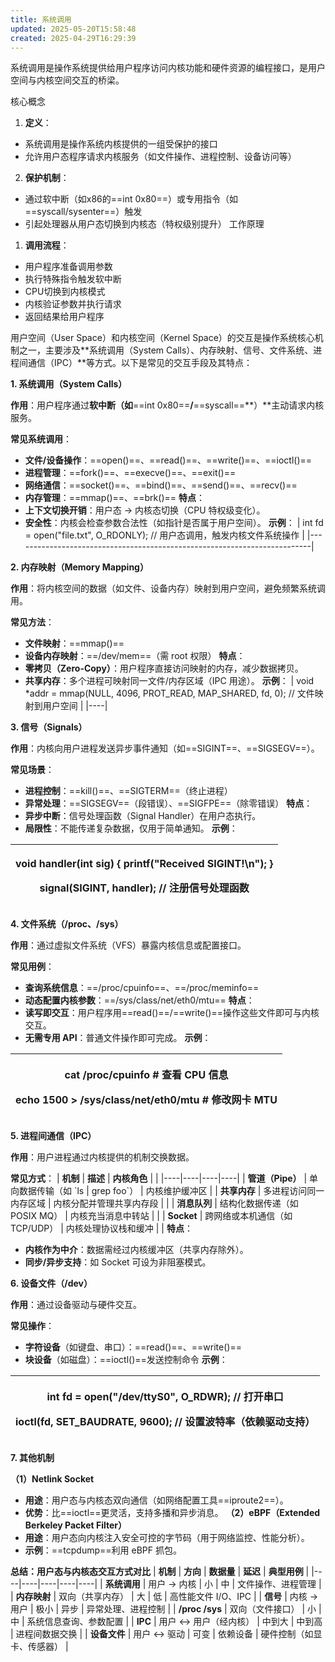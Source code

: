 ```yaml
---
title: 系统调用
updated: 2025-05-20T15:58:48
created: 2025-04-29T16:29:39
---
```


系统调用是操作系统提供给用户程序访问内核功能和硬件资源的编程接口，是用户空间与内核空间交互的桥梁。

核心概念
1.  **定义**：
- 系统调用是操作系统内核提供的一组受保护的接口
- 允许用户态程序请求内核服务（如文件操作、进程控制、设备访问等）
2.  **保护机制**：
- 通过软中断（如x86的==int 0x80==）或专用指令（如==syscall/sysenter==）触发
- 引起处理器从用户态切换到内核态（特权级别提升）
工作原理
1.  **调用流程**：
- 用户程序准备调用参数
- 执行特殊指令触发软中断
- CPU切换到内核模式
- 内核验证参数并执行请求
- 返回结果给用户程序

用户空间（User Space）和内核空间（Kernel Space）的交互是操作系统核心机制之一，主要涉及**系统调用（System Calls）、内存映射、信号、文件系统、进程间通信（IPC）**等方式。以下是常见的交互手段及其特点：

**1. 系统调用（System Calls）**

**作用**：用户程序通过**软中断（如**==int 0x80==**/**==syscall==**）**主动请求内核服务。

**常见系统调用**：
- **文件/设备操作**：==open()==、==read()==、==write()==、==ioctl()==
- **进程管理**：==fork()==、==execve()==、==exit()==
- **网络通信**：==socket()==、==bind()==、==send()==、==recv()==
- **内存管理**：==mmap()==、==brk()==
**特点**：
- **上下文切换开销**：用户态 → 内核态切换（CPU 特权级变化）。
- **安全性**：内核会检查参数合法性（如指针是否属于用户空间）。
**示例**：
| int fd = open("file.txt", O_RDONLY); // 用户态调用，触发内核文件系统操作 |
|--------------------------------------------------------------------------|

**2. 内存映射（Memory Mapping）**

**作用**：将内核空间的数据（如文件、设备内存）映射到用户空间，避免频繁系统调用。

**常见方法**：
- **文件映射**：==mmap()==
- **设备内存映射**：==/dev/mem==（需 root 权限）
**特点**：
- **零拷贝（Zero-Copy）**：用户程序直接访问映射的内存，减少数据拷贝。
- **共享内存**：多个进程可映射同一文件/内存区域（IPC 用途）。
**示例**：
| void \*addr = mmap(NULL, 4096, PROT_READ, MAP_SHARED, fd, 0); // 文件映射到用户空间 |
|----|

**3. 信号（Signals）**

**作用**：内核向用户进程发送异步事件通知（如==SIGINT==、==SIGSEGV==）。

**常见场景**：
- **进程控制**：==kill()==、==SIGTERM==（终止进程）
- **异常处理**：==SIGSEGV==（段错误）、==SIGFPE==（除零错误）
**特点**：
- **异步中断**：信号处理函数（Signal Handler）在用户态执行。
- **局限性**：不能传递复杂数据，仅用于简单通知。
**示例**：
<table>
<colgroup>
<col style="width: 100%" />
</colgroup>
<thead>
<tr class="header">
<th><p>void handler(int sig) { printf("Received SIGINT!\n"); }</p>
<p>signal(SIGINT, handler); // 注册信号处理函数</p></th>
</tr>
</thead>
<tbody>
</tbody>
</table>

**4. 文件系统（/proc、/sys）**

**作用**：通过虚拟文件系统（VFS）暴露内核信息或配置接口。

**常见用例**：
- **查询系统信息**：==/proc/cpuinfo==、==/proc/meminfo==
- **动态配置内核参数**：==/sys/class/net/eth0/mtu==
**特点**：
- **读写即交互**：用户程序用==read()==/==write()==操作这些文件即可与内核交互。
- **无需专用 API**：普通文件操作即可完成。
**示例**：
<table>
<colgroup>
<col style="width: 100%" />
</colgroup>
<thead>
<tr class="header">
<th><p>cat /proc/cpuinfo # 查看 CPU 信息</p>
<p>echo 1500 &gt; /sys/class/net/eth0/mtu # 修改网卡 MTU</p></th>
</tr>
</thead>
<tbody>
</tbody>
</table>

**5. 进程间通信（IPC）**

**作用**：用户进程通过内核提供的机制交换数据。

**常见方式**：
| **机制** | **描述** | **内核角色** |  |
|----|----|----|----|
| **管道（Pipe）** | 单向数据传输（如 \`ls | grep foo\`） | 内核维护缓冲区 |
| **共享内存** | 多进程访问同一内存区域 | 内核分配并管理共享内存段 |  |
| **消息队列** | 结构化数据传递（如 POSIX MQ） | 内核充当消息中转站 |  |
| **Socket** | 跨网络或本机通信（如 TCP/UDP） | 内核处理协议栈和缓冲 |  |
**特点**：
- **内核作为中介**：数据需经过内核缓冲区（共享内存除外）。
- **同步/异步支持**：如 Socket 可设为非阻塞模式。

**6. 设备文件（/dev）**

**作用**：通过设备驱动与硬件交互。

**常见操作**：
- **字符设备**（如键盘、串口）：==read()==、==write()==
- **块设备**（如磁盘）：==ioctl()==发送控制命令
**示例**：
<table>
<colgroup>
<col style="width: 100%" />
</colgroup>
<thead>
<tr class="header">
<th><p>int fd = open("/dev/ttyS0", O_RDWR); // 打开串口</p>
<p>ioctl(fd, SET_BAUDRATE, 9600); // 设置波特率（依赖驱动支持）</p></th>
</tr>
</thead>
<tbody>
</tbody>
</table>

**7. 其他机制**

**（1）Netlink Socket**
- **用途**：用户态与内核态双向通信（如网络配置工具==iproute2==）。
- **优势**：比==ioctl==更灵活，支持多播和异步消息。
**（2）eBPF（Extended Berkeley Packet Filter）**
- **用途**：用户态向内核注入安全可控的字节码（用于网络监控、性能分析）。
- **示例**：==tcpdump==利用 eBPF 抓包。

**总结：用户态与内核态交互方式对比**
| **机制** | **方向** | **数据量** | **延迟** | **典型用例** |
|----|----|----|----|----|
| **系统调用** | 用户 → 内核 | 小 | 中 | 文件操作、进程管理 |
| **内存映射** | 双向（共享内存） | 大 | 低 | 高性能文件 I/O、IPC |
| **信号** | 内核 → 用户 | 极小 | 异步 | 异常处理、进程控制 |
| **/proc /sys** | 双向（文件接口） | 小 | 中 | 系统信息查询、参数配置 |
| **IPC** | 用户 ↔ 用户（经内核） | 中到大 | 中到高 | 进程间数据交换 |
| **设备文件** | 用户 ↔ 驱动 | 可变 | 依赖设备 | 硬件控制（如显卡、传感器） |
